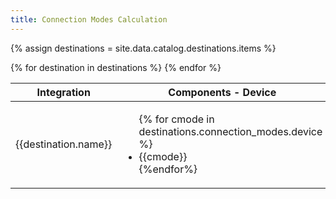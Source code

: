 ```yaml
---
title: Connection Modes Calculation
---
```



{% assign destinations = site.data.catalog.destinations.items %}


<table>
<thead>
<th>Integration</th>
<th>Components - Device</th>
<th>Platforms - Device </th>
</thead>
<tbody>
{% for destination in destinations %}
<tr>
<td>{{destination.name}}</td>
<td><ul>{% for cmode in destinations.connection_modes.device %}<li>{{cmode}}</li>{%endfor%}</ul></td>
<td><ul>{% for cmode in destinations.connection_modes_new.device %}<li>{{cmode}}</li>{%endfor%}</ul></td>
</tr>
{% endfor %}
</tbody>
</table>
